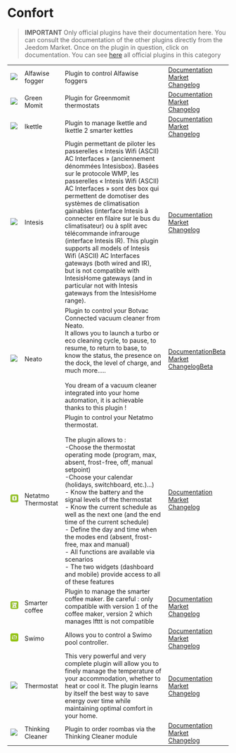 
# Confort


>**IMPORTANT**
>Only official plugins have their documentation here. You can consult the documentation of the other plugins directly from the Jeedom Market. Once on the plugin in question, click on documentation.
>You can see [here](https://market.jeedom.com/index.php?v=d&p=market&type=plugin&categorie=wellness) all official plugins in this category


| | | | |
|--- | --- | --- | ---|
|<img src="alfawiseumist/alfawiseumist_icon.png" class="pluginLogo" width="100" />|Alfawise fogger|Plugin to control Alfawise foggers|[Documentation](alfawiseumist/index.md)<br/>[Market](https://market.jeedom.com/index.php?v=d&p=market_display&id=3296)<br/>[Changelog](alfawiseumist/changelog.md)|
|<img src="greenmomit/greenmomit_icon.png" class="pluginLogo" width="100" />|Green Momit|Plugin for Greenmomit thermostats|[Documentation](greenmomit/index.md)<br/>[Market](https://market.jeedom.com/index.php?v=d&p=market_display&id=1081)<br/>[Changelog](greenmomit/changelog.md)|
|<img src="ikettle/ikettle_icon.png" class="pluginLogo" width="100" />|Ikettle|Plugin to manage Ikettle and Ikettle 2 smarter kettles|[Documentation](ikettle/index.md)<br/>[Market](https://market.jeedom.com/index.php?v=d&p=market_display&id=3297)<br/>[Changelog](ikettle/changelog.md)|
|<img src="intesis/intesis_icon.png" class="pluginLogo" width="100" />|Intesis|Plugin permettant de piloter les passerelles « Intesis Wifi (ASCII) AC Interfaces » (anciennement dénommées Intesisbox). Basées sur le protocole WMP, les passerelles « Intesis Wifi (ASCII) AC Interfaces » sont des box qui permettent de domotiser des systèmes de climatisation gainables (interface Intesis à connecter en filaire sur le bus du climatisateur) ou à split avec télécommande infrarouge (interface Intesis IR). This plugin supports all models of Intesis Wifi (ASCII) AC Interfaces gateways (both wired and IR), but is not compatible with IntesisHome gateways (and in particular not with Intesis gateways from the IntesisHome range).|[Documentation](intesis/index.md)<br/>[Market](https://market.jeedom.com/index.php?v=d&p=market_display&id=3921)<br/>[Changelog](intesis/changelog.md)|
|<img src="neato/neato_icon.png" class="pluginLogo" width="100" />|Neato|Plugin to control your Botvac Connected vacuum cleaner from Neato.<br/>It allows you to launch a turbo or eco cleaning cycle, to pause, to resume, to return to base, to know the status, the presence on the dock, the level of charge, and much more.....<br/><br/>You dream of a vacuum cleaner integrated into your home automation, it is achievable thanks to this plugin !|[Documentation](neato/index.md)[Beta](neato/beta/index.md)<br/>[Market](https://market.jeedom.com/index.php?v=d&p=market_display&id=2260)<br/>[Changelog](neato/changelog.md)[Beta](neato/beta/changelog.md)|
|<img src="netatmoThermostat/netatmoThermostat_icon.png" class="pluginLogo" width="100" />|Netatmo Thermostat|Plugin to control your Netatmo thermostat.<br/><br/>The plugin allows to :<br/>-Choose the thermostat operating mode (program, max, absent, frost-free, off, manual setpoint)<br/>-Choose your calendar (holidays, switchboard, etc.)...)<br/>- Know the battery and the signal levels of the thermostat<br/>- Know the current schedule as well as the next one (and the end time of the current schedule)<br/>- Define the day and time when the modes end (absent, frost-free, max and manual)<br/>- All functions are available via scenarios<br/>- The two widgets (dashboard and mobile) provide access to all of these features|[Documentation](netatmoThermostat/index.md)<br/>[Market](https://market.jeedom.com/index.php?v=d&p=market_display&id=1969)<br/>[Changelog](netatmoThermostat/changelog.md)|
|<img src="smartercoffee/smartercoffee_icon.png" class="pluginLogo" width="100" />|Smarter coffee|Plugin to manage the smarter coffee maker. Be careful : only compatible with version 1 of the coffee maker, version 2 which manages Ifttt is not compatible|[Documentation](smartercoffee/index.md)<br/>[Market](https://market.jeedom.com/index.php?v=d&p=market_display&id=2285)<br/>[Changelog](smartercoffee/changelog.md)|
|<img src="swimo/swimo_icon.png" class="pluginLogo" width="100" />|Swimo|Allows you to control a Swimo pool controller.|[Documentation](swimo/index.md)<br/>[Market](https://market.jeedom.com/index.php?v=d&p=market_display&id=3747)<br/>[Changelog](swimo/changelog.md)|
|<img src="thermostat/thermostat_icon.png" class="pluginLogo" width="100" />|Thermostat|This very powerful and very complete plugin will allow you to finely manage the temperature of your accommodation, whether to heat or cool it. The plugin learns by itself the best way to save energy over time while maintaining optimal comfort in your home.|[Documentation](thermostat/index.md)<br/>[Market](https://market.jeedom.com/index.php?v=d&p=market_display&id=77)<br/>[Changelog](thermostat/changelog.md)|
|<img src="thinkingCleaner/thinkingCleaner_icon.png" class="pluginLogo" width="100" />|Thinking Cleaner|Plugin to order roombas via the Thinking Cleaner module|[Documentation](thinkingCleaner/index.md)<br/>[Market](https://market.jeedom.com/index.php?v=d&p=market_display&id=1712)<br/>[Changelog](thinkingCleaner/changelog.md)|
